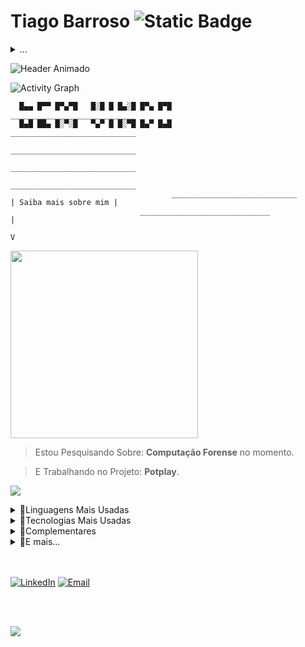 # Tiago Barroso ![Static Badge](https://img.shields.io/badge/%20-Fulltstack-%232b0d4a?style=for-the-badge&logo=dev.to&logoColor=black&logoSize=auto&labelColor=white) 





<details>

  <summary>...</summary> 
  
  ![Static Badge](https://img.shields.io/badge/Oportunidades-Dispon%C3%ADvel-%23%23249e45?style=for-the-badge&labelColor=%231a3621)
  > - *<p>Cursando Sistemas para Internet no IFRN.</p>*
  > - *<p>Formado técnico em Redes de Computadores pela UFRN</p>*
  > - *<p>Desenvolvedor de sistemas com objetivos educacionais.</p>*
  
</details>






![Header Animado](https://capsule-render.vercel.app/api?type=venom&height=170&color=2c0d4a&text=README&reversal=false&fontColor=FFFFFF&fontAlign=24&animation=fadeIn&fontSize=100)








![Activity Graph](https://github-readme-activity-graph.vercel.app/graph?username=BarrosoTiago&theme=nord)

```
  █▄▄ █▀▀ █▀▄▀█   █░█ █ █▄░█ █▀▄ █▀█       ____________________________
  █▄█ ██▄ █░▀░█   ▀▄▀ █ █░▀█ █▄▀ █▄█                 ____________________________
                                                        ____________________________
                                                    ____________________________
                                           ____________________________
                                    ____________________________          | Saiba mais sobre mim |
                             _____________________________                           |
                                                                                     V
```
<img src="https://i.gifer.com/1VB6.gif" width="300" />

> Estou Pesquisando Sobre: **Computação Forense** no momento.

> E Trabalhando no Projeto: **Potplay**.

![](https://visitor-badge.glitch.me/badge?page_id=BarrosoTiago.BarrosoTiago)

<details>

  <summary>🔹Linguagens Mais Usadas</summary>

  <br>
  
  ![Static Badge](https://img.shields.io/badge/%20-%23f7df25?style=for-the-badge&logo=Javascript&logoColor=black&logoSize=auto&labelColor=yellow)
  ![Static Badge](https://img.shields.io/badge/%20-%2366dafa?style=for-the-badge&logo=React&logoColor=white&logoSize=auto&labelColor=%235fbfd9)
  ![Static Badge](https://img.shields.io/badge/%20-%20%237c16f7?style=for-the-badge&logo=Bootstrap&logoColor=white&logoSize=auto&labelColor=%235d19b0)
  ![Static Badge](https://img.shields.io/badge/%20-%233f76a6?style=for-the-badge&logo=Python&logoColor=white&logoSize=auto&labelColor=%2337648c)
  ![Static Badge](https://img.shields.io/badge/%20-%23092e20?style=for-the-badge&logo=Django&logoColor=white&logoSize=auto&labelColor=%231b4535)
  ![Static Badge](https://img.shields.io/badge/%20-%237b7fb5?style=for-the-badge&logo=PHP&logoColor=white&logoSize=auto&labelColor=%23666994)
  ![Static Badge](https://img.shields.io/badge/%20-%23f53003?style=for-the-badge&logo=Laravel&logoColor=white&logoSize=auto&labelColor=%23d4300b)


  ![](https://github-readme-stats.vercel.app/api/top-langs/?username=BarrosoTiago&layout=compact&theme=tokyonight)
  
</details>



<details>
  
  <summary>🔹Tecnologias Mais Usadas</summary>

  - Figma (Prototipagem)
  - Awwwards / Dribbble (Referências de UI/UX)
  - Photoshop / Photopea / Pixlr (Edição de imagens)
  - Visual Studio Code / Apache NetBeans (Editor de texto)
  - FontAwesome / Bootstrap Icons (Para icones)
  - Google Fonts (Para fontes)
  - Gemini 2.5 Pro / ChatGPT 4.0 (AI para código)
  - Google Docs (Documentação)
  - Lucidchart (Diagramas)
  - Microsoft To Do (Tarefas)
  - Trello (Kanban)
    
</details>

<details>
  <summary>🔹Complementares</summary>

  - Concluí a qualifcação HTML/CSS pela Rocketseat em 2022.
  - Concluí a qualificção em UI/UX pela Origamid em 2022.
    
</details>

<details>
  
  <summary>🔹E mais...</summary>

  > Gosto de aprender novas habilidades e aprender sobre novos assuntos durante o meu tempo livre. Admiro a multidisciplinaridade do conhecimento humano, e, por isto, busco sempre seguir esta filosofia!
  > Pretendo desenvolver projetos que solucionem problemas do dia a dia para mim e para outras pessoas.  
  > Como estudante de tecnologia da informação, planejo me qualificar constantemente para acompanhar a evolução e contribuir com a ciência e tecnologia, sempre me especializando e buscando conhecimento em outras partes desta disciplina do conhecimento tão vasta!

</details>

<br>
<br>

<p>
     <a href="https://www.linkedin.com/in/tiago-barroso-faustino-de-oliveira/"><img alt="LinkedIn" src="https://img.shields.io/badge/Linkedin-%23086cc9?style=for-the-badge&logo=LinkedIn&labelColor=%23086cc9"></a>
     <a href="mailto:tiagobarrosofo2005@gmail.com"><img alt="Email" src="https://img.shields.io/badge/Gmail-%23eb493b?style=for-the-badge&logo=Gmail&logoColor=white&labelColor=%23eb493b"></a>
</p>

<br>
<br>

<p align="left"> 

  ![](https://readme-typing-svg.herokuapp.com?lines=É+impossível+para+o+homem+aprender+aquilo+que+ele+acha+que+já+sabe.+-+Epicteto&font=Fira+Code&size=30&color=FFFFFF&center=false&speed=100&width=1800)
  
</p>
